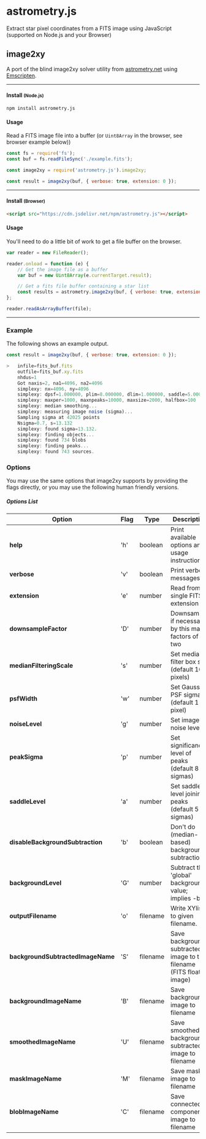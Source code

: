 # astrometry.js
Extract star pixel coordinates from a FITS image using JavaScript (supported on Node.js and your Browser)

## image2xy

A port of the blind image2xy solver utility from [astrometry.net](http://astrometry.net/) using [Emscripten](http://emscripten.org).

----------------------------------------------------------

#### Install <small>(Node.js)</small>

```
npm install astrometry.js
```

#### Usage

Read a FITS image file into a buffer (or `Uint8Array` in the browser, see browser example below))

``` js
const fs = require('fs');
const buf = fs.readFileSync('./example.fits');

const image2xy = require('astrometry.js').image2xy;

const result = image2xy(buf, { verbose: true, extension: 0 });
```

----------------------------------------------------------


#### Install <small>(Browser)</small>

``` html
<script src="https://cdn.jsdelivr.net/npm/astrometry.js"></script>
```

#### Usage

You'll need to do a little bit of work to get a file buffer on the browser. 

``` js
var reader = new FileReader();

reader.onload = function (e) {
    // Get the image file as a buffer
    var buf = new Uint8Array(e.currentTarget.result);

    // Get a fits file buffer containing a star list
    const results = astrometry.image2xy(buf, { verbose: true, extension: 0 });
};

reader.readAsArrayBuffer(file);
```

----------------------------------------------------------


### Example

The following shows an example output.

``` js
const result = image2xy(buf, { verbose: true, extension: 0 });

>   infile=fits_buf.fits
    outfile=fits_buf.xy.fits
    nhdus=1
    Got naxis=2, na1=4096, na2=4096
    simplexy: nx=4096, ny=4096
    simplexy: dpsf=1.000000, plim=8.000000, dlim=1.000000, saddle=5.000000
    simplexy: maxper=1000, maxnpeaks=10000, maxsize=2000, halfbox=100
    simplexy: median smoothing...
    simplexy: measuring image noise (sigma)...
    Sampling sigma at 42025 points
    Nsigma=0.7, s=13.132
    simplexy: found sigma=13.132.
    simplexy: finding objects...
    simplexy: found 734 blobs
    simplexy: finding peaks...
    simplexy: found 743 sources.
```

### Options

You may use the same options that image2xy supports by providing the flags directly, or you may use the following human friendly versions.

##### Options List

|Option|Flag|Type|Description|
|------|----|----|-----------|
|**help**|'h'| boolean | Print available options and usage instructions|
|**verbose**|'v'| boolean | Print verbose messages|
|**extension**|'e'| number | Read from a single FITS extension|
|**downsampleFactor**|'D'| number | Downsample, if necessary, by this many factors of two|
|**medianFilteringScale**|'s'| number | Set median-filter box size (default 100 pixels)|
|**psfWidth**|'w'| number | Set Gaussian PSF sigma (default 1 pixel)|
|**noiseLevel**|'g'| number | Set image noise level|
|**peakSigma**|'p'| number | Set significance level of peaks (default 8 sigmas)|
|**saddleLevel**|'a'| number | Set saddle level joining peaks (default 5 sigmas)|
|**disableBackgroundSubtraction**|'b'| boolean |Don't do (median-based) background subtraction|
|**backgroundLevel**|'G'| number | Subtract this 'global' background value; implies -b|
|**outputFilename**|'o'| filename  | Write XYlist to given filename.|
|**backgroundSubtractedImageName**|'S'| filename  | Save background-subtracted image to this filename (FITS float image)|
|**backgroundImageName**|'B'| filename  | Save background image to filename|
|**smoothedImageName**|'U'| filename | Save smoothed background-subtracted image to filename|
|**maskImageName**|'M'| filename | Save mask image to filename|
|**blobImageName**|'C'| filename | Save connected-components image to filename|
